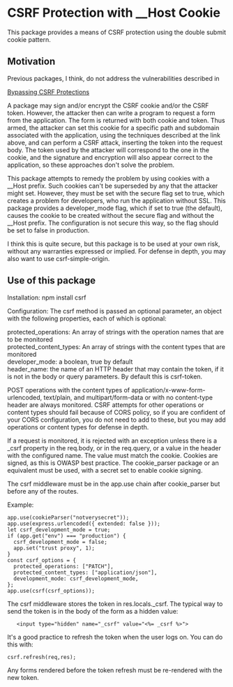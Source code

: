 # CSRF Protection with __Host Cookie

This package provides a means of CSRF protection using the double submit cookie
pattern.

## Motivation

Previous packages, I think, do not address the vulnerabilities described in

[Bypassing CSRF Protections](https://owasp.org/www-pdf-archive/David_Johansson-Double_Defeat_of_Double-Submit_Cookie.pdf)

A package may sign and/or encrypt the CSRF cookie and/or the CSRF token.  However, the
attacker then can write a program to request a form from the application.  The form
is returned with both cookie and token.  Thus armed, the attacker can set this cookie for
a specific path and subdomain associated with the application, using the
techniques described at the link above, and can perform a CSRF
attack, inserting the token into the request body.  The token used by the attacker
will correspond to the one in the cookie, and the signature and encryption will also
appear correct to the application, so these approaches don't solve the problem.

This package attempts to remedy the problem by using cookies with a __Host prefix.  Such
cookies can't be superseded by any that the attacker might set.  However, they must be set with the secure flag set to true, which creates a problem for developers, who run the application without SSL.  This package provides a developer_mode flag, which if set to
true (the default), causes the cookie to be created without the secure flag and
without the __Host prefix.  The configuration is not secure this way, so the flag
should be set to false in production.

I think this is quite secure, but this package is to be used at your own risk, without
any warranties expressed or implied.  For defense in depth, you may also want to use
csrf-simple-origin.

## Use of this package

Installation: npm install csrf

Configuration: The csrf method is passed an optional parameter, an object with the
following properties, each of which is optional:

protected_operations: An array of strings with the operation names that are to be monitored  
protected_content_types: An array of strings with the content types that are monitored  
developer_mode: a boolean, true by default  
header_name: the name of an HTTP header that may contain the token, if it is not in the body or query parameters.  By default this is csrf-token.  

POST operations with the content types of application/x-www-form-urlencoded,
text/plain, and multipart/form-data or with no content-type header 
are always monitored.  CSRF attempts for other
operations or content types should fail because of CORS policy, so if you are
confident of your CORS configuration, you do not need to add to these, but you
may add operations or content types for defense in depth.

If a request is monitored, it is rejected with an exception unless there is a
_csrf property in the req.body, or in the req.query, or a value in the header with the
configured name. The value must match the cookie.  Cookies are signed, as this is
OWASP best practice.  The cookie_parser package or an equivalent must be used, with
a secret set to enable cookie signing.

The csrf middleware must be in the app.use chain after cookie_parser but before any of
the routes.

Example:

```
app.use(cookieParser("notverysecret"));
app.use(express.urlencoded({ extended: false }));
let csrf_development_mode = true;
if (app.get("env") === "production") {
  csrf_development_mode = false;
  app.set("trust proxy", 1);
}
const csrf_options = {
  protected_operations: ["PATCH"],
  protected_content_types: ["application/json"],
  development_mode: csrf_development_mode,
};
app.use(csrf(csrf_options));
```
The csrf middleware stores the token in res.locals._csrf.
The typical way to send the token is in the body of the form as a hidden value:

```
   <input type="hidden" name="_csrf" value="<%= _csrf %>">
```
It's a good practice to refresh the token when the user logs on.  You
can do this with:
```
csrf.refresh(req,res);
```
Any forms rendered before the token refresh must be re-rendered with the new token.

